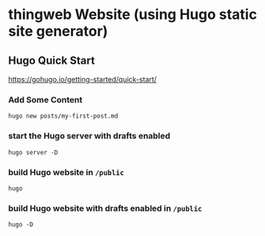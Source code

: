 # thingweb Website (using Hugo static site generator)


## Hugo Quick Start
https://gohugo.io/getting-started/quick-start/


### Add Some Content
`hugo new posts/my-first-post.md`


### start the Hugo server with drafts enabled

`hugo server -D`

### build Hugo website  in `/public`

`hugo` 

### build Hugo website with drafts enabled in `/public` 

`hugo -D`